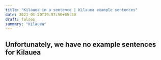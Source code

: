 ```yaml
---
title: "Kilauea in a sentence | Kilauea example sentences"
date: 2021-01-20T19:57:50+05:30
draft: falses
summary: "Kilauea"
---
```

## Unfortunately, we have no example sentences for Kilauea                 
